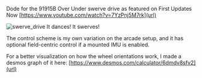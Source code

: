 Dode for the 91915B Over Under swerve drive as featured on First Updates Now [https://www.youtube.com/watch?v=7YzPnj5M7rk](url)

![swerve_drive](https://github.com/user-attachments/assets/4e007bcd-7195-414a-8453-231643f0636c)
It dances! It swerves!

The control scheme is my own variation on the arcade setup, and it has optional field-centric control if a mounted IMU is enabled.

For a better visualization on how the wheel orientations work, I made a desmos graph of it here: [https://www.desmos.com/calculator/6dmdv8sfv2](url)
